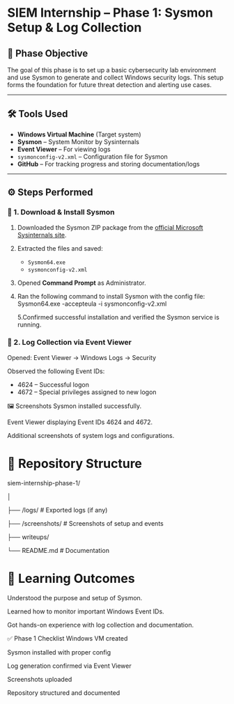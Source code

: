 # SIEM Internship – Phase 1: Sysmon Setup & Log Collection

## 📌 Phase Objective

The goal of this phase is to set up a basic cybersecurity lab environment and use Sysmon to generate and collect Windows security logs. This setup forms the foundation for future threat detection and alerting use cases.

---

## 🛠️ Tools Used

- **Windows Virtual Machine** (Target system)
- **Sysmon** – System Monitor by Sysinternals
- **Event Viewer** – For viewing logs
- `sysmonconfig-v2.xml` – Configuration file for Sysmon
- **GitHub** – For tracking progress and storing documentation/logs

---

## ⚙️ Steps Performed

### 🔹 1. Download & Install Sysmon

1. Downloaded the Sysmon ZIP package from the [official Microsoft Sysinternals site](https://docs.microsoft.com/en-us/sysinternals/downloads/sysmon).
2. Extracted the files and saved:
   - `Sysmon64.exe`
   - `sysmonconfig-v2.xml`
3. Opened **Command Prompt** as Administrator.
4. Ran the following command to install Sysmon with the config file:
   Sysmon64.exe -accepteula -i sysmonconfig-v2.xml
   
   5.Confirmed successful installation and verified the Sysmon service is running.

### 🔹 2. Log Collection via Event Viewer
Opened:
Event Viewer → Windows Logs → Security

Observed the following Event IDs:

   -  4624 – Successful logon
   -  4672 – Special privileges assigned to new logon


🖼️ Screenshots
Sysmon installed successfully.

Event Viewer displaying Event IDs 4624 and 4672.

Additional screenshots of system logs and configurations.

# 📁 Repository Structure

siem-internship-phase-1/

│

├── /logs/                # Exported logs (if any)

├── /screenshots/         # Screenshots of setup and events

├── writeups/

└── README.md             # Documentation

# 🧠 Learning Outcomes
Understood the purpose and setup of Sysmon.

Learned how to monitor important Windows Event IDs.

Got hands-on experience with log collection and documentation.

✅ Phase 1 Checklist
 Windows VM created

 Sysmon installed with proper config

 Log generation confirmed via Event Viewer

 Screenshots uploaded

 Repository structured and documented

